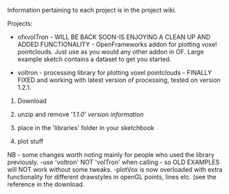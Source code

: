 Information pertaining to each project is in the project wiki.

Projects:
  * ofxvolTron - WILL BE BACK SOON-IS ENJOYING A CLEAN UP AND ADDED FUNCTIONALITY - OpenFrameworks addon for plotting voxel pointclouds.  Just use as you would any other addon in OF.  Large example sketch contains a dataset to get you started.

  * voltron - processing library for plotting voxel pointclouds - FINALLY FIXED and working with latest version of processing, tested on version 1.2.1.

1) Download

2) unzip and remove '_1.1.0' version information_

3) place in the 'libraries' folder in your sketchbook

4) plot stuff

NB - some changes worth noting mainly for people who used the library previously.
-use 'voltron' NOT 'volTron' when calling - so OLD EXAMPLES will NOT work without some tweaks.
-plotVox is now overloaded with extra functionality for different drawstyles in openGL points, lines etc.  (see the reference in the download.